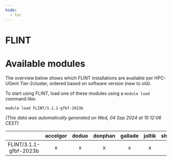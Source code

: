 ```yaml
---
hide:
  - toc
---
```


FLINT
=====

# Available modules


The overview below shows which FLINT installations are available per HPC-UGent Tier-2cluster, ordered based on software version (new to old).

To start using FLINT, load one of these modules using a `module load` command like:

```shell
module load FLINT/3.1.1-gfbf-2023b
```

*(This data was automatically generated on Wed, 04 Sep 2024 at 15:12:06 CEST)*  

| |accelgor|doduo|donphan|gallade|joltik|shinx|skitty|
| :---: | :---: | :---: | :---: | :---: | :---: | :---: | :---: |
|FLINT/3.1.1-gfbf-2023b|x|x|x|x|x|-|x|
